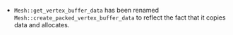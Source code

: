 - `Mesh::get_vertex_buffer_data` has been renamed `Mesh::create_packed_vertex_buffer_data` to reflect the fact that it copies data and allocates.
